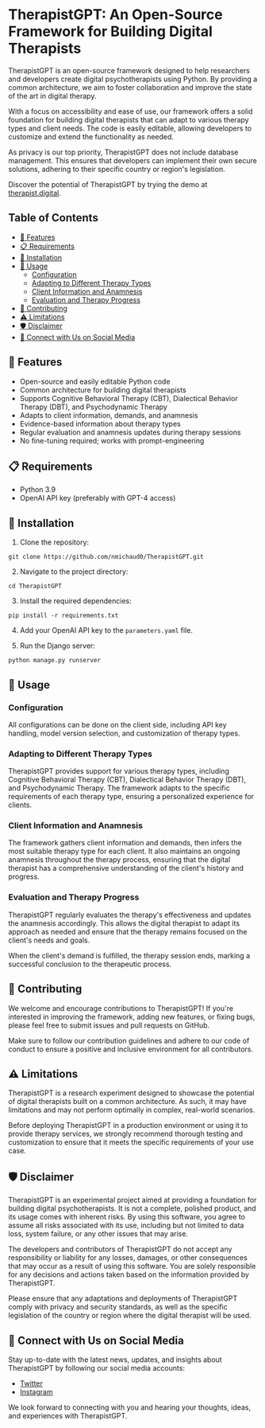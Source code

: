 # TherapistGPT: An Open-Source Framework for Building Digital Therapists

TherapistGPT is an open-source framework designed to help researchers and developers create digital psychotherapists using Python. By providing a common architecture, we aim to foster collaboration and improve the state of the art in digital therapy.

With a focus on accessibility and ease of use, our framework offers a solid foundation for building digital therapists that can adapt to various therapy types and client needs. The code is easily editable, allowing developers to customize and extend the functionality as needed.

As privacy is our top priority, TherapistGPT does not include database management. This ensures that developers can implement their own secure solutions, adhering to their specific country or region's legislation.

Discover the potential of TherapistGPT by trying the demo at [therapist.digital](http://therapist.digital).

## Table of Contents

- [🚀 Features](#-features)
- [📋 Requirements](#-requirements)
- [💾 Installation](#-installation)
- [🔧 Usage](#-usage)
  - [Configuration](#configuration)
  - [Adapting to Different Therapy Types](#adapting-to-different-therapy-types)
  - [Client Information and Anamnesis](#client-information-and-anamnesis)
  - [Evaluation and Therapy Progress](#evaluation-and-therapy-progress)
- [🌟 Contributing](#-contributing)
- [⚠️ Limitations](#-limitations)
- [🛡️ Disclaimer](#️-disclaimer)
- [📢 Connect with Us on Social Media](#-connect-with-us-on-social-media)

## 🚀 Features

- Open-source and easily editable Python code
- Common architecture for building digital therapists
- Supports Cognitive Behavioral Therapy (CBT), Dialectical Behavior Therapy (DBT), and Psychodynamic Therapy
- Adapts to client information, demands, and anamnesis
- Evidence-based information about therapy types
- Regular evaluation and anamnesis updates during therapy sessions
- No fine-tuning required; works with prompt-engineering

## 📋 Requirements

- Python 3.9
- OpenAI API key (preferably with GPT-4 access)

## 💾 Installation

1. Clone the repository:

```
git clone https://github.com/nmichaud0/TherapistGPT.git
```

2. Navigate to the project directory:

```
cd TherapistGPT
```

3. Install the required dependencies:

```
pip install -r requirements.txt
```

4. Add your OpenAI API key to the `parameters.yaml` file.

5. Run the Django server:

```
python manage.py runserver
```

## 🔧 Usage

### Configuration

All configurations can be done on the client side, including API key handling, model version selection, and customization of therapy types.

### Adapting to Different Therapy Types

TherapistGPT provides support for various therapy types, including Cognitive Behavioral Therapy (CBT), Dialectical Behavior Therapy (DBT), and Psychodynamic Therapy. The framework adapts to the specific requirements of each therapy type, ensuring a personalized experience for clients.

### Client Information and Anamnesis

The framework gathers client information and demands, then infers the most suitable therapy type for each client. It also maintains an ongoing anamnesis throughout the therapy process, ensuring that the digital therapist has a comprehensive understanding of the client's history and progress.

### Evaluation and Therapy Progress

TherapistGPT regularly evaluates the therapy's effectiveness and updates the anamnesis accordingly. This allows the digital therapist to adapt its approach as needed and ensure that the therapy remains focused on the client's needs and goals.

When the client's demand is fulfilled, the therapy session ends, marking a successful conclusion to the therapeutic process.

## 🌟 Contributing

We welcome and encourage contributions to TherapistGPT! If you're interested in improving the framework, adding new features, or fixing bugs, please feel free to submit issues and pull requests on GitHub.

Make sure to follow our contribution guidelines and adhere to our code of conduct to ensure a positive and inclusive environment for all contributors.

## ⚠️ Limitations

TherapistGPT is a research experiment designed to showcase the potential of digital therapists built on a common architecture. As such, it may have limitations and may not perform optimally in complex, real-world scenarios.

Before deploying TherapistGPT in a production environment or using it to provide therapy services, we strongly recommend thorough testing and customization to ensure that it meets the specific requirements of your use case.

## 🛡️ Disclaimer

TherapistGPT is an experimental project aimed at providing a foundation for building digital psychotherapists. It is not a complete, polished product, and its usage comes with inherent risks. By using this software, you agree to assume all risks associated with its use, including but not limited to data loss, system failure, or any other issues that may arise.

The developers and contributors of TherapistGPT do not accept any responsibility or liability for any losses, damages, or other consequences that may occur as a result of using this software. You are solely responsible for any decisions and actions taken based on the information provided by TherapistGPT.

Please ensure that any adaptations and deployments of TherapistGPT comply with privacy and security standards, as well as the specific legislation of the country or region where the digital therapist will be used.

## 📢 Connect with Us on Social Media

Stay up-to-date with the latest news, updates, and insights about TherapistGPT by following our social media accounts:

- [Twitter](https://twitter.com/nizarmichaud_)
- [Instagram](https://instagram.com/nizarmichaud)

We look forward to connecting with you and hearing your thoughts, ideas, and experiences with TherapistGPT.
